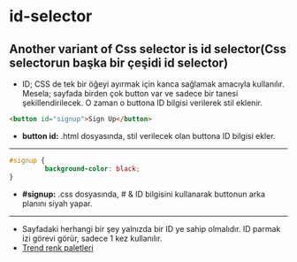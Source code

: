 # id-selector
## Another variant of Css selector is id selector(Css selectorun başka bir çeşidi id selector)
- ID; CSS de tek bir öğeyi ayırmak için kanca sağlamak amacıyla kullanılır. Mesela; sayfada birden çok button var ve sadece bir tanesi şekillendirilecek. O zaman o buttona ID bilgisi verilerek stil eklenir.
```html
<button id="signup">Sign Up</button>
```
- __button id:__ .html dosyasında, stil verilecek olan buttona ID bilgisi ekler.
---
```css
#signup {
         background-color: black;
}
```
- __#signup:__ .css dosyasında, # & ID bilgisini kullanarak buttonun arka planını siyah yapar.
---
- Sayfadaki herhangi bir şey yalnızda bir ID ye sahip olmalıdır. ID parmak izi görevi görür, sadece 1 kez kullanılır.
- [Trend renk paletleri](https://coolors.co/palettes/trending "CSS ile stil verirken kullanılabilecek renkler")

